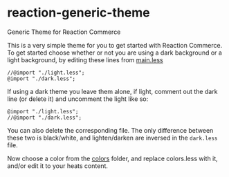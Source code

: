 # reaction-generic-theme
Generic Theme for Reaction Commerce

This is a very simple theme for you to get started with Reaction
Commerce.  To get started choose whether or not you are using a dark
background or a light background, by editing these lines from
[main.less](client/styles/main.less)

```
//@import "./light.less";
@import "./dark.less";
```

If using a dark theme you leave them alone, if light, comment out the
dark line (or delete it) and uncomment the light like so:

```
@import "./light.less";
//@import "./dark.less";
```

You can also delete the corresponding file.  The only difference between
these two is black/white, and lighten/darken are inversed in the `dark.less` file.

Now choose a color from the [colors](client/styles/colors) folder, and
replace colors.less with it, and/or edit it to your heats content.
